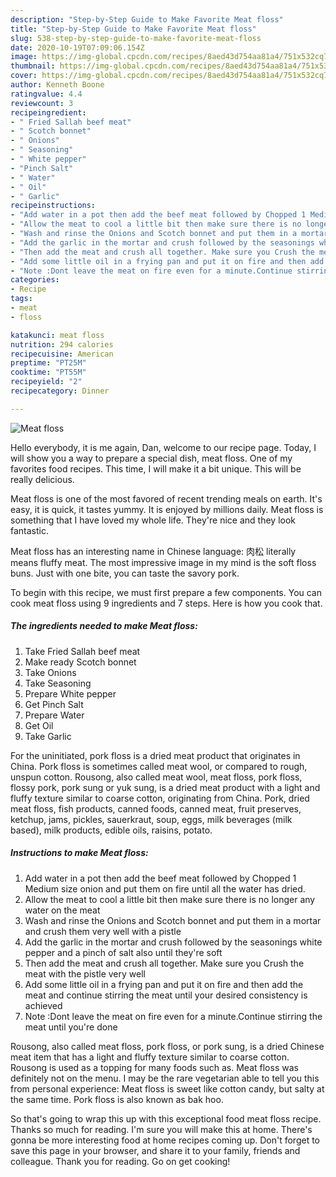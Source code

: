 ```yaml
---
description: "Step-by-Step Guide to Make Favorite Meat floss"
title: "Step-by-Step Guide to Make Favorite Meat floss"
slug: 538-step-by-step-guide-to-make-favorite-meat-floss
date: 2020-10-19T07:09:06.154Z
image: https://img-global.cpcdn.com/recipes/8aed43d754aa81a4/751x532cq70/meat-floss-recipe-main-photo.jpg
thumbnail: https://img-global.cpcdn.com/recipes/8aed43d754aa81a4/751x532cq70/meat-floss-recipe-main-photo.jpg
cover: https://img-global.cpcdn.com/recipes/8aed43d754aa81a4/751x532cq70/meat-floss-recipe-main-photo.jpg
author: Kenneth Boone
ratingvalue: 4.4
reviewcount: 3
recipeingredient:
- " Fried Sallah beef meat"
- " Scotch bonnet"
- " Onions"
- " Seasoning"
- " White pepper"
- "Pinch Salt"
- " Water"
- " Oil"
- " Garlic"
recipeinstructions:
- "Add water in a pot then add the beef meat followed by Chopped 1 Medium size onion and put them on fire until all the water has dried."
- "Allow the meat to cool a little bit then make sure there is no longer any water on the meat"
- "Wash and rinse the Onions and Scotch bonnet and put them in a mortar and crush them very well with a pistle"
- "Add the garlic in the mortar and crush followed by the seasonings white pepper and a pinch of salt also until they&#39;re soft"
- "Then add the meat and crush all together. Make sure you Crush the meat with the pistle very well"
- "Add some little oil in a frying pan and put it on fire and then add the meat and continue stirring the meat until your desired consistency is achieved"
- "Note :Dont leave the meat on fire even for a minute.Continue stirring the meat until you&#39;re done"
categories:
- Recipe
tags:
- meat
- floss

katakunci: meat floss 
nutrition: 294 calories
recipecuisine: American
preptime: "PT25M"
cooktime: "PT55M"
recipeyield: "2"
recipecategory: Dinner

---
```



![Meat floss](https://img-global.cpcdn.com/recipes/8aed43d754aa81a4/751x532cq70/meat-floss-recipe-main-photo.jpg)

Hello everybody, it is me again, Dan, welcome to our recipe page. Today, I will show you a way to prepare a special dish, meat floss. One of my favorites food recipes. This time, I will make it a bit unique. This will be really delicious.

Meat floss is one of the most favored of recent trending meals on earth. It's easy, it is quick, it tastes yummy. It is enjoyed by millions daily. Meat floss is something that I have loved my whole life. They're nice and they look fantastic.

Meat floss has an interesting name in Chinese language: 肉松 literally means fluffy meat. The most impressive image in my mind is the soft floss buns. Just with one bite, you can taste the savory pork.


To begin with this recipe, we must first prepare a few components. You can cook meat floss using 9 ingredients and 7 steps. Here is how you cook that.

<!--inarticleads1-->

##### The ingredients needed to make Meat floss:

1. Take  Fried Sallah beef meat
1. Make ready  Scotch bonnet
1. Take  Onions
1. Take  Seasoning
1. Prepare  White pepper
1. Get Pinch Salt
1. Prepare  Water
1. Get  Oil
1. Take  Garlic


For the uninitiated, pork floss is a dried meat product that originates in China. Pork floss is sometimes called meat wool, or compared to rough, unspun cotton. Rousong, also called meat wool, meat floss, pork floss, flossy pork, pork sung or yuk sung, is a dried meat product with a light and fluffy texture similar to coarse cotton, originating from China. Pork, dried meat floss, fish products, canned foods, canned meat, fruit preserves, ketchup, jams, pickles, sauerkraut, soup, eggs, milk beverages (milk based), milk products, edible oils, raisins, potato. 

<!--inarticleads2-->

##### Instructions to make Meat floss:

1. Add water in a pot then add the beef meat followed by Chopped 1 Medium size onion and put them on fire until all the water has dried.
1. Allow the meat to cool a little bit then make sure there is no longer any water on the meat
1. Wash and rinse the Onions and Scotch bonnet and put them in a mortar and crush them very well with a pistle
1. Add the garlic in the mortar and crush followed by the seasonings white pepper and a pinch of salt also until they&#39;re soft
1. Then add the meat and crush all together. Make sure you Crush the meat with the pistle very well
1. Add some little oil in a frying pan and put it on fire and then add the meat and continue stirring the meat until your desired consistency is achieved
1. Note :Dont leave the meat on fire even for a minute.Continue stirring the meat until you&#39;re done


Rousong, also called meat floss, pork floss, or pork sung, is a dried Chinese meat item that has a light and fluffy texture similar to coarse cotton. Rousong is used as a topping for many foods such as. Meat floss was definitely not on the menu. I may be the rare vegetarian able to tell you this from personal experience: Meat floss is sweet like cotton candy, but salty at the same time. Pork floss is also known as bak hoo. 

So that's going to wrap this up with this exceptional food meat floss recipe. Thanks so much for reading. I'm sure you will make this at home. There's gonna be more interesting food at home recipes coming up. Don't forget to save this page in your browser, and share it to your family, friends and colleague. Thank you for reading. Go on get cooking!
